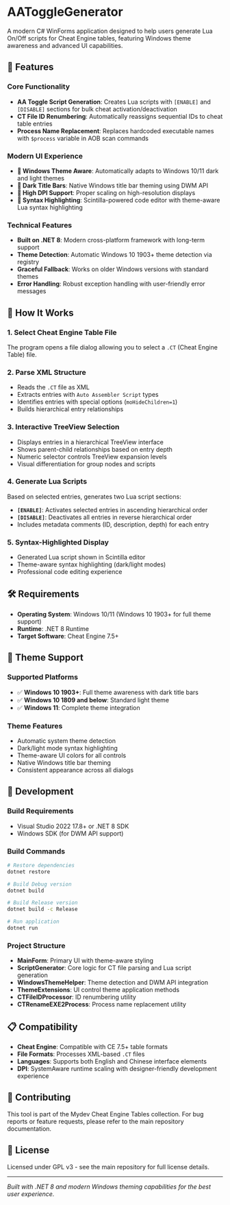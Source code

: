 # AAToggleGenerator

A modern C# WinForms application designed to help users generate Lua On/Off scripts for Cheat Engine tables, featuring Windows theme awareness and advanced UI capabilities.

## 🚀 Features

### Core Functionality
- **AA Toggle Script Generation**: Creates Lua scripts with `[ENABLE]` and `[DISABLE]` sections for bulk cheat activation/deactivation
- **CT File ID Renumbering**: Automatically reassigns sequential IDs to cheat table entries
- **Process Name Replacement**: Replaces hardcoded executable names with `$process` variable in AOB scan commands

### Modern UI Experience
- **🎨 Windows Theme Aware**: Automatically adapts to Windows 10/11 dark and light themes
- **🖤 Dark Title Bars**: Native Windows title bar theming using DWM API
- **📱 High DPI Support**: Proper scaling on high-resolution displays
- **🎯 Syntax Highlighting**: Scintilla-powered code editor with theme-aware Lua syntax highlighting

### Technical Features
- **Built on .NET 8**: Modern cross-platform framework with long-term support
- **Theme Detection**: Automatic Windows 10 1903+ theme detection via registry
- **Graceful Fallback**: Works on older Windows versions with standard themes
- **Error Handling**: Robust exception handling with user-friendly error messages

## 🎯 How It Works

### 1. Select Cheat Engine Table File
The program opens a file dialog allowing you to select a `.CT` (Cheat Engine Table) file.

### 2. Parse XML Structure
- Reads the `.CT` file as XML
- Extracts entries with `Auto Assembler Script` types
- Identifies entries with special options (`moHideChildren=1`)
- Builds hierarchical entry relationships

### 3. Interactive TreeView Selection
- Displays entries in a hierarchical TreeView interface
- Shows parent-child relationships based on entry depth
- Numeric selector controls TreeView expansion levels
- Visual differentiation for group nodes and scripts

### 4. Generate Lua Scripts
Based on selected entries, generates two Lua script sections:
- **`[ENABLE]`**: Activates selected entries in ascending hierarchical order
- **`[DISABLE]`**: Deactivates all entries in reverse hierarchical order
- Includes metadata comments (ID, description, depth) for each entry

### 5. Syntax-Highlighted Display
- Generated Lua script shown in Scintilla editor
- Theme-aware syntax highlighting (dark/light modes)
- Professional code editing experience

## 🛠️ Requirements

- **Operating System**: Windows 10/11 (Windows 10 1903+ for full theme support)
- **Runtime**: .NET 8 Runtime
- **Target Software**: Cheat Engine 7.5+

## 🎨 Theme Support

### Supported Platforms
- ✅ **Windows 10 1903+**: Full theme awareness with dark title bars
- ✅ **Windows 10 1809 and below**: Standard light theme
- ✅ **Windows 11**: Complete theme integration

### Theme Features
- Automatic system theme detection
- Dark/light mode syntax highlighting
- Theme-aware UI colors for all controls
- Native Windows title bar theming
- Consistent appearance across all dialogs

## 🔧 Development

### Build Requirements
- Visual Studio 2022 17.8+ or .NET 8 SDK
- Windows SDK (for DWM API support)

### Build Commands
```bash
# Restore dependencies
dotnet restore

# Build Debug version
dotnet build

# Build Release version
dotnet build -c Release

# Run application
dotnet run
```

### Project Structure
- **MainForm**: Primary UI with theme-aware styling
- **ScriptGenerator**: Core logic for CT file parsing and Lua script generation
- **WindowsThemeHelper**: Theme detection and DWM API integration
- **ThemeExtensions**: UI control theme application methods
- **CTFileIDProcessor**: ID renumbering utility
- **CTRenameEXE2Process**: Process name replacement utility

## 📋 Compatibility

- **Cheat Engine**: Compatible with CE 7.5+ table formats
- **File Formats**: Processes XML-based `.CT` files
- **Languages**: Supports both English and Chinese interface elements
- **DPI**: SystemAware runtime scaling with designer-friendly development experience

## 🤝 Contributing

This tool is part of the Mydev Cheat Engine Tables collection. For bug reports or feature requests, please refer to the main repository documentation.

## 📄 License

Licensed under GPL v3 - see the main repository for full license details.

---

*Built with .NET 8 and modern Windows theming capabilities for the best user experience.*